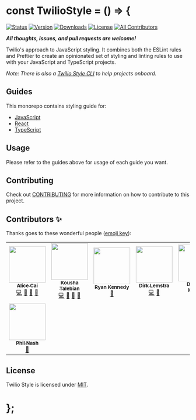 # const TwilioStyle = () => {

[![Status](https://travis-ci.com/twilio-labs/twilio-style.svg?branch=master)](https://travis-ci.com/twilio-labs/twilio-style)
[![Version](https://img.shields.io/npm/v/eslint-config-twilio.svg?style=square)](https://www.npmjs.com/package/eslint-config-twilio)
[![Downloads](https://img.shields.io/npm/dt/eslint-config-twilio.svg?style=square)](https://www.npmjs.com/package/eslint-config-twilio)
[![License](https://img.shields.io/npm/l/eslint-config-twilio.svg?style=square)](./LICENSE)
[![All Contributors](https://img.shields.io/badge/all_contributors-5-orange.svg?style=flat)](#contributors-)

**_All thoughts, issues, and pull requests are welcome!_**

Twilio's approach to JavaScript styling. It combines both the ESLint rules and Prettier to create an opinionated set of styling and linting rules to use with your JavaScript and TypeScript projects.

_Note: There is also a [Twilio Style CLI](https://github.com/twilio-labs/twilio-style-cli) to help projects onboard._

## Guides

This monorepo contains styling guide for:

* [JavaScript](./packages/eslint-config-twilio)
* [React](./packages/eslint-config-twilio-react)
* [TypeScript](./packages/eslint-config-twilio-ts)

## Usage

Please refer to the guides above for usage of each guide you want.

## Contributing

Check out [CONTRIBUTING](CONTRIBUTING.md) for more information on how to contribute to this project.

## Contributors ✨

Thanks goes to these wonderful people ([emoji key](https://allcontributors.org/docs/en/emoji-key)):

<!-- ALL-CONTRIBUTORS-LIST:START - Do not remove or modify this section -->
<!-- prettier-ignore-start -->
<!-- markdownlint-disable -->
<table>
  <tr>
    <td align="center"><a href="https://github.com/ahcai"><img src="https://avatars3.githubusercontent.com/u/4912483?v=4?s=100" width="100px;" alt=""/><br /><sub><b>Alice Cai</b></sub></a><br /><a href="https://github.com/twilio-labs/twilio-style/commits?author=ahcai" title="Code">💻</a> <a href="https://github.com/twilio-labs/twilio-style/commits?author=ahcai" title="Documentation">📖</a> <a href="#ideas-ahcai" title="Ideas, Planning, & Feedback">🤔</a> <a href="https://github.com/twilio-labs/twilio-style/pulls?q=is%3Apr+reviewed-by%3Aahcai" title="Reviewed Pull Requests">👀</a></td>
    <td align="center"><a href="https://github.com/ktalebian"><img src="https://avatars2.githubusercontent.com/u/2308915?v=4?s=100" width="100px;" alt=""/><br /><sub><b>Kousha Talebian</b></sub></a><br /><a href="https://github.com/twilio-labs/twilio-style/commits?author=ktalebian" title="Code">💻</a> <a href="https://github.com/twilio-labs/twilio-style/commits?author=ktalebian" title="Documentation">📖</a> <a href="#ideas-ktalebian" title="Ideas, Planning, & Feedback">🤔</a> <a href="https://github.com/twilio-labs/twilio-style/pulls?q=is%3Apr+reviewed-by%3Aktalebian" title="Reviewed Pull Requests">👀</a></td>
    <td align="center"><a href="https://github.com/theryankennedy"><img src="https://avatars3.githubusercontent.com/u/218683?v=4?s=100" width="100px;" alt=""/><br /><sub><b>Ryan Kennedy</b></sub></a><br /><a href="#ideas-theryankennedy" title="Ideas, Planning, & Feedback">🤔</a></td>
    <td align="center"><a href="https://twitter.com/MagickNET"><img src="https://avatars3.githubusercontent.com/u/10426229?v=4?s=100" width="100px;" alt=""/><br /><sub><b>Dirk Lemstra</b></sub></a><br /><a href="https://github.com/twilio-labs/twilio-style/commits?author=dlemstra" title="Code">💻</a> <a href="https://github.com/twilio-labs/twilio-style/issues?q=author%3Adlemstra" title="Bug reports">🐛</a></td>
    <td align="center"><a href="https://dkundel.com"><img src="https://avatars3.githubusercontent.com/u/1505101?v=4?s=100" width="100px;" alt=""/><br /><sub><b>Dominik Kundel</b></sub></a><br /><a href="#ideas-dkundel" title="Ideas, Planning, & Feedback">🤔</a></td>
    <td align="center"><a href="https://github.com/vnguyen94"><img src="https://avatars0.githubusercontent.com/u/6936736?v=4?s=100" width="100px;" alt=""/><br /><sub><b>Van Nguyen</b></sub></a><br /><a href="https://github.com/twilio-labs/twilio-style/commits?author=vnguyen94" title="Code">💻</a> <a href="#ideas-vnguyen94" title="Ideas, Planning, & Feedback">🤔</a> <a href="https://github.com/twilio-labs/twilio-style/issues?q=author%3Avnguyen94" title="Bug reports">🐛</a></td>
    <td align="center"><a href="https://about.me/andreasonny83"><img src="https://avatars0.githubusercontent.com/u/8806300?v=4?s=100" width="100px;" alt=""/><br /><sub><b>Andrea Sonny</b></sub></a><br /><a href="https://github.com/twilio-labs/twilio-style/commits?author=andreasonny83" title="Code">💻</a> <a href="#ideas-andreasonny83" title="Ideas, Planning, & Feedback">🤔</a> <a href="https://github.com/twilio-labs/twilio-style/issues?q=author%3Aandreasonny83" title="Bug reports">🐛</a></td>
  </tr>
  <tr>
    <td align="center"><a href="https://philna.sh"><img src="https://avatars.githubusercontent.com/u/31462?v=4?s=100" width="100px;" alt=""/><br /><sub><b>Phil Nash</b></sub></a><br /><a href="https://github.com/twilio-labs/twilio-style/commits?author=philnash" title="Documentation">📖</a></td>
  </tr>
</table>

<!-- markdownlint-restore -->
<!-- prettier-ignore-end -->

<!-- ALL-CONTRIBUTORS-LIST:END -->

## License

Twilio Style is licensed under [MIT](LICENSE).

# };
